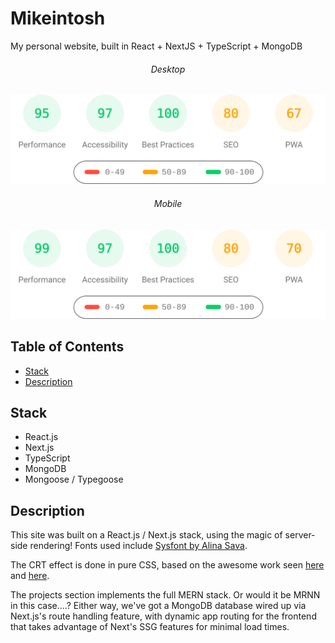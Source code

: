 # Mikeintosh

My personal website, built in React + NextJS + TypeScript + MongoDB

###### <center>Desktop</center>

![Lighthouse Desktop](lighthouse_results/desktop/pagespeed.svg)

###### <center>Mobile</center>
![Lighthouse Mobile](lighthouse_results/mobile/pagespeed.svg)

## Table of Contents

- [Stack](#stack)
- [Description](#usage)

## Stack

- React.js
- Next.js
- TypeScript
- MongoDB
- Mongoose / Typegoose

## Description

This site was built on a React.js / Next.js stack, using the magic of server-side rendering! Fonts used include [Sysfont by Alina Sava](https://fontsarena.com/sysfont-by-alina-sava/).

The CRT effect is done in pure CSS, based on the awesome work seen [here](http://aleclownes.com/2017/02/01/crt-display.html) and [here](https://codepen.io/lbebber/pen/XJRdrV).

The projects section implements the full MERN stack. Or would it be MRNN in this case....? Either way, we've got a MongoDB database wired up via Next.js's route handling feature, with dynamic app routing for the frontend that takes advantage of Next's SSG features for minimal load times.